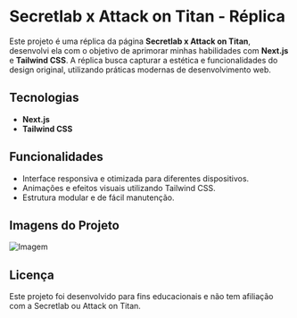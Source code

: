 # Secretlab x Attack on Titan - Réplica

Este projeto é uma réplica da página **Secretlab x Attack on Titan**, desenvolvi ela com o objetivo de aprimorar minhas habilidades com **Next.js** e **Tailwind CSS**. A réplica busca capturar a estética e funcionalidades do design original, utilizando práticas modernas de desenvolvimento web.

## Tecnologias

- **Next.js**
- **Tailwind CSS**

## Funcionalidades

- Interface responsiva e otimizada para diferentes dispositivos.
- Animações e efeitos visuais utilizando Tailwind CSS.
- Estrutura modular e de fácil manutenção.

## Imagens do Projeto

![Imagem]([https://i.imgur.com/fEFvIYG.png](https://i.imgur.com/KcPS3OL.jpeg))

## Licença

Este projeto foi desenvolvido para fins educacionais e não tem afiliação com a Secretlab ou Attack on Titan.
